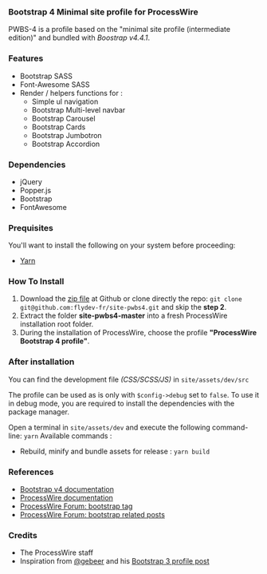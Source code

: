 ### Bootstrap 4 Minimal site profile for ProcessWire

PWBS-4 is a profile based on the "minimal site profile (intermediate edition)" and bundled with *Boostrap v4.4.1*.


### Features
* Bootstrap SASS
* Font-Awesome SASS
* Render / helpers functions for :
    * Simple ul navigation
    * Bootstrap Multi-level navbar
    * Bootstrap Carousel
    * Bootstrap Cards
    * Bootstrap Jumbotron
    * Bootstrap Accordion
    
### Dependencies
* jQuery
* Popper.js
* Bootstrap
* FontAwesome

### Prequisites
You'll want to install the following on your system before proceeding:
* [Yarn](https://yarnpkg.com/lang/en/docs/install/)

### How To Install
1. Download the [zip file](https://github.com/flydev-fr/site-pwbs4/archive/master.zip) at Github or clone directly the repo: ```git clone git@github.com:flydev-fr/site-pwbs4.git``` and skip the **step 2**.
2. Extract the folder **site-pwbs4-master** into a fresh ProcessWire installation root folder.
3. During the installation of ProcessWire, choose the profile **"ProcessWire Bootstrap 4 profile"**.

### After installation
You can find the development file *(CSS/SCSS/JS)* in ```site/assets/dev/src```

The profile can be used as is only with ```$config->debug``` set to ```false```. To use it in debug mode, you are required to install the dependencies with the package manager.

Open a terminal in ```site/assets/dev``` and execute the following command-line: ```yarn```
Available commands :

* Rebuild, minify and bundle assets for release : ```yarn build```

### References
* [Bootstrap v4 documentation](http://v4.getbootstrap.com/getting-started/introduction/)
* [ProcessWire documentation](https://processwire.com/docs/)
* [ProcessWire Forum: bootstrap tag](https://processwire.com/talk/tags/forums/bootstrap/)
* [ProcessWire Forum: bootstrap related posts](https://google.com/#q=site:processwire.com%2Ftalk+bootstrap)

### Credits
* The ProcessWire staff
* Inspiration from [@gebeer](https://github.com/gebeer/) and his [Bootstrap 3 profile post](https://processwire.com/talk/topic/9584-bootstrap-3-sass-fontawesome-blank-site-profile/)
